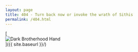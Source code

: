 ```yaml
---
layout: page
title: 404 - Turn back now or invoke the wrath of Sithis
permalink: /404.html
---
```


[<img style="display:block; margin:0 auto;" src="{{ site.baseurl }}/images/404.png" alt="Dark Brotherhood Hand" />]({{ site.baseurl }}/)
